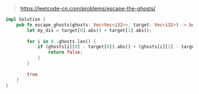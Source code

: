 > https://leetcode-cn.com/problems/escape-the-ghosts/

``` rust
impl Solution {
    pub fn escape_ghosts(ghosts: Vec<Vec<i32>>, target: Vec<i32>) -> bool {
        let my_dis = target[0].abs() + target[1].abs();
        
        for i in 0..ghosts.len() {
            if (ghosts[i][0] - target[0]).abs() + (ghosts[i][1] - target[1]).abs() <= my_dis {
                return false;
            }
        }
        
        true
    }
}
```